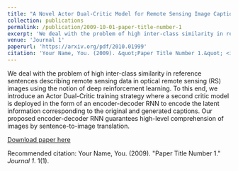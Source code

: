 ```yaml
---
title: "A Novel Actor Dual-Critic Model for Remote Sensing Image Captioning"
collection: publications
permalink: /publication/2009-10-01-paper-title-number-1
excerpt: 'We deal with the problem of high inter-class similarity in reference sentences describing remote sensing data in optical remote sensing (RS) images using the notion of deep reinforcement learning. To this end, we introduce an Actor Dual-Critic training strategy where a second critic model is deployed in the form of an encoder-decoder RNN to encode the latent information corresponding to the original and generated captions. Our proposed encoder-decoder RNN guarantees high-level comprehension of images by sentence-to-image translation.'
venue: 'Journal 1'
paperurl: 'https://arxiv.org/pdf/2010.01999'
citation: 'Your Name, You. (2009). &quot;Paper Title Number 1.&quot; <i>Journal 1</i>. 1(1).'
---
```

We deal with the problem of high inter-class similarity in reference sentences describing remote sensing data in optical remote sensing (RS) images using the notion of deep reinforcement learning. To this end, we introduce an Actor Dual-Critic training strategy where a second critic model is deployed in the form of an encoder-decoder RNN to encode the latent information corresponding to the original and generated captions. Our proposed encoder-decoder RNN guarantees high-level comprehension of images by sentence-to-image translation.

[Download paper here](https://arxiv.org/pdf/2010.01999)

Recommended citation: Your Name, You. (2009). "Paper Title Number 1." <i>Journal 1</i>. 1(1).

